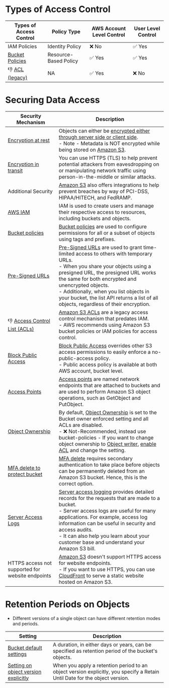 # Types of Access Control

| Types of Access Control                                   | Policy Type           | AWS Account Level Control | User Level Control     |
|-----------------------------------------------------------|-----------------------|---------------------------|------------------------|
| IAM Policies                                              | Identity Policy       | :x: No                    | :white_check_mark: Yes |
| [Bucket Policies](BucketPolicy.md)                        | Resource-Based Policy | :white_check_mark: Yes    | :white_check_mark: Yes |
| :-1: [ACL (legacy)](../../../2a_IdentityServices/ACLs.md) | NA                    | :white_check_mark: Yes    | :x: No                 |

# Securing Data Access

| Security Mechanism                                                                                                         | Description                                                                                                                                                                                                                                                                                                                                                                                                                                                             |
|----------------------------------------------------------------------------------------------------------------------------|-------------------------------------------------------------------------------------------------------------------------------------------------------------------------------------------------------------------------------------------------------------------------------------------------------------------------------------------------------------------------------------------------------------------------------------------------------------------------|
| [Encryption at rest](https://docs.aws.amazon.com/AmazonS3/latest/userguide/bucket-encryption.html)                         | Objects can either be [encrypted either through server side or client side](EncryptionAlgo.md).<br/>- Note - Metadata is NOT encrypted while being stored on [Amazon S3](../Readme.md).                                                                                                                                                                                                                                                                                                  |
| [Encryption in transit](https://docs.aws.amazon.com/AmazonS3/latest/userguide/bucket-encryption.html)                      | You can use HTTPS (TLS) to help prevent potential attackers from eavesdropping on or manipulating network traffic using person-in-the-middle or similar attacks.                                                                                                                                                                                                                                                                                                        |
| Additional Security                                                                                                        | [Amazon S3]() also offers integrations to help prevent breaches by way of PCI-DSS, HIPAA/HITECH, and FedRAMP.                                                                                                                                                                                                                                                                                                                                                           |
| [AWS IAM](../../../2a_IdentityServices/AWSIAM/Readme.md)                                                                   | IAM is used to create users and manage their respective access to resources, including buckets and objects.                                                                                                                                                                                                                                                                                                                                                             |
| [Bucket policies](BucketPolicy.md)                                                                                         | [Bucket policies](BucketPolicy.md) are used to configure permissions for all or a subset of objects using tags and prefixes.                                                                                                                                                                                                                                                                                                                                            |
| [Pre-Signed URLs](https://docs.aws.amazon.com/AmazonS3/latest/userguide/ShareObjectPreSignedURL.html)                      | [Pre-Signed URLs](https://docs.aws.amazon.com/AmazonS3/latest/userguide/ShareObjectPreSignedURL.html) are used to grant time-limited access to others with temporary URLs.<br/>- When you share your objects using a presigned URL, the presigned URL works the same for both encrypted and unencrypted objects. <br/>- Additionally, when you list objects in your bucket, the list API returns a list of all objects, regardless of their encryption.                 |
| :-1: [Access Control List (ACLs)](../../../2a_IdentityServices/ACLs.md)                                                    | [Amazon S3 ACLs](../../../2a_IdentityServices/ACLs.md) are a legacy access control mechanism that predates IAM. <br/>- AWS recommends using Amazon S3 bucket policies or IAM policies for access control.                                                                                                                                                                                                                                                               |
| [Block Public Access](https://docs.aws.amazon.com/AmazonS3/latest/userguide/access-control-block-public-access.html)       | [Block Public Access](https://docs.aws.amazon.com/AmazonS3/latest/userguide/access-control-block-public-access.html) overrides other S3 access permissions to easily enforce a no-public-access policy.<br/>- Public access policy is available at both AWS account, bucket level.                                                                                                                                                                                      |
| [Access Points](https://aws.amazon.com/s3/features/access-points/)                                                         | [Access points](https://aws.amazon.com/s3/features/access-points/) are named network endpoints that are attached to buckets and are used to perform Amazon S3 object operations, such as GetObject and PutObject.                                                                                                                                                                                                                                                       |
| [Object Ownership](https://docs.aws.amazon.com/AmazonS3/latest/userguide/about-object-ownership.html)                      | By default, [Object Ownership](https://docs.aws.amazon.com/AmazonS3/latest/userguide/about-object-ownership.html) is set to the Bucket owner enforced setting and all ACLs are disabled.<br/>- :x: Not-Recommended, instead use bucket-policies - If you want to change object ownership to [Object writer](https://docs.aws.amazon.com/AmazonS3/latest/userguide/about-object-ownership.html), [enable ACL](../../../2a_IdentityServices/ACLs.md) and change the setting. |
| [MFA delete to protect bucket](https://docs.aws.amazon.com/AmazonS3/latest/userguide/MultiFactorAuthenticationDelete.html) | [MFA delete](https://docs.aws.amazon.com/AmazonS3/latest/userguide/MultiFactorAuthenticationDelete.html) requires secondary authentication to take place before objects can be permanently deleted from an Amazon S3 bucket. Hence, this is the correct option.                                                                                                                                                                                                         |
| [Server Access Logs](https://docs.aws.amazon.com/AmazonS3/latest/userguide/ServerLogs.html)                                | [Server access logging](https://docs.aws.amazon.com/AmazonS3/latest/userguide/ServerLogs.html) provides detailed records for the requests that are made to a bucket. <br/>- Server access logs are useful for many applications. For example, access log information can be useful in security and access audits. <br/>- It can also help you learn about your customer base and understand your Amazon S3 bill.                                                        |
| HTTPS access not supported for website endpoints                                                                           | [Amazon S3]() doesn't support HTTPS access for website endpoints.<br/>- If you want to use HTTPS, you can use [CloudFront](../../1_NetworkingAndContentDelivery/1_EdgeNetworking/AmazonCloudFront.md) to serve a static website hosted on Amazon S3.|

# Retention Periods on Objects
- Different versions of a single object can have different retention modes and periods.

| Setting                                                                                                                                               | Description                                                                                                                |
|-------------------------------------------------------------------------------------------------------------------------------------------------------|----------------------------------------------------------------------------------------------------------------------------|
| [Bucket default settings](https://docs.aws.amazon.com/AmazonS3/latest/API/API_DefaultRetention.html)                                                  | A duration, in either days or years, can be specified as retention period of the bucket's objects.                         |
| [Setting on object version explicitly](https://docs.aws.amazon.com/AmazonS3/latest/userguide/object-lock-overview.html#object-lock-retention-periods) | When you apply a retention period to an object version explicitly, you specify a Retain Until Date for the object version. |

